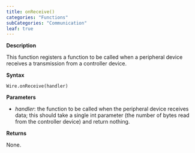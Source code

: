 ```yaml
---
title: onReceive()
categories: "Functions"
subCategories: "Communication"
leaf: true
---
```


**Description**

This function registers a function to be called when a peripheral device
receives a transmission from a controller device.

**Syntax**

`Wire.onReceive(handler)`

**Parameters**

-   *handler*: the function to be called when the peripheral device
    receives data; this should take a single int parameter (the number
    of bytes read from the controller device) and return nothing.

**Returns**

None.

